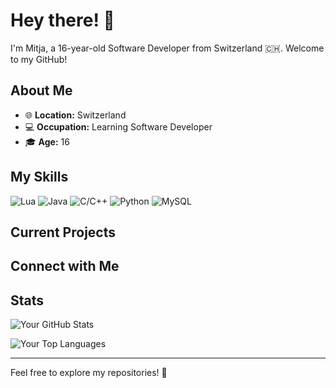 # Hey there! 👋

I'm Mitja, a 16-year-old Software Developer from Switzerland 🇨🇭. Welcome to my GitHub!

## About Me

- 🌐 **Location:** Switzerland
- 💻 **Occupation:** Learning Software Developer
- 🎓 **Age:** 16

## My Skills

![Lua](https://img.shields.io/badge/Lua-80%25-blue)
![Java](https://img.shields.io/badge/Java-70%25-orange)
![C/C++](https://img.shields.io/badge/C%2FC%2B%2B-75%25-green)
![Python](https://img.shields.io/badge/Python-90%25-yellow)
![MySQL](https://img.shields.io/badge/MySQL-60%25-lightgrey)


## Current Projects

## Connect with Me


## Stats

![Your GitHub Stats](https://github-readme-stats.vercel.app/api?username=mitjach&show_icons=true&hide=contribs,prs&theme=radical)

![Your Top Languages](https://github-readme-stats.vercel.app/api/top-langs/?username=mitjach&layout=compact&theme=radical)

---

Feel free to explore my repositories! 🚀
